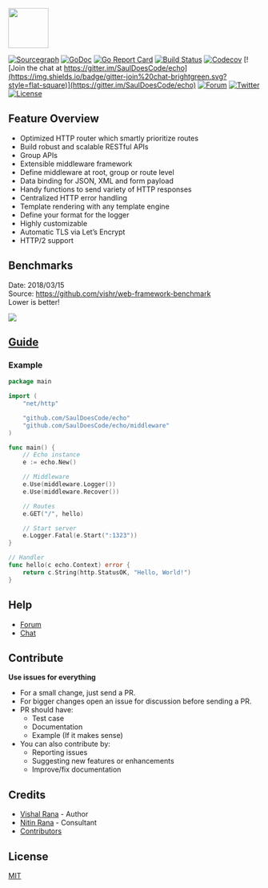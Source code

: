 <a href="https://echo.labstack.com"><img height="80" src="https://cdn.labstack.com/images/echo-logo.svg"></a>

[![Sourcegraph](https://sourcegraph.com/github.com/SaulDoesCode/echo/-/badge.svg?style=flat-square)](https://sourcegraph.com/github.com/SaulDoesCode/echo?badge)
[![GoDoc](http://img.shields.io/badge/go-documentation-blue.svg?style=flat-square)](http://godoc.org/github.com/SaulDoesCode/echo)
[![Go Report Card](https://goreportcard.com/badge/github.com/SaulDoesCode/echo?style=flat-square)](https://goreportcard.com/report/github.com/SaulDoesCode/echo)
[![Build Status](http://img.shields.io/travis/SaulDoesCode/echo.svg?style=flat-square)](https://travis-ci.org/SaulDoesCode/echo)
[![Codecov](https://img.shields.io/codecov/c/github/SaulDoesCode/echo.svg?style=flat-square)](https://codecov.io/gh/SaulDoesCode/echo) 
[![Join the chat at https://gitter.im/SaulDoesCode/echo](https://img.shields.io/badge/gitter-join%20chat-brightgreen.svg?style=flat-square)](https://gitter.im/SaulDoesCode/echo)
[![Forum](https://img.shields.io/badge/community-forum-00afd1.svg?style=flat-square)](https://forum.labstack.com)
[![Twitter](https://img.shields.io/badge/twitter-@labstack-55acee.svg?style=flat-square)](https://twitter.com/labstack)
[![License](http://img.shields.io/badge/license-mit-blue.svg?style=flat-square)](https://raw.githubusercontent.com/SaulDoesCode/echo/master/LICENSE)

## Feature Overview

- Optimized HTTP router which smartly prioritize routes
- Build robust and scalable RESTful APIs
- Group APIs
- Extensible middleware framework
- Define middleware at root, group or route level
- Data binding for JSON, XML and form payload
- Handy functions to send variety of HTTP responses
- Centralized HTTP error handling
- Template rendering with any template engine
- Define your format for the logger
- Highly customizable
- Automatic TLS via Let’s Encrypt
- HTTP/2 support

## Benchmarks

Date: 2018/03/15<br>
Source: https://github.com/vishr/web-framework-benchmark<br>
Lower is better!

<img src="https://i.imgur.com/I32VdMJ.png">

## [Guide](https://echo.labstack.com/guide)

### Example

```go
package main

import (
	"net/http"

	"github.com/SaulDoesCode/echo"
	"github.com/SaulDoesCode/echo/middleware"
)

func main() {
	// Echo instance
	e := echo.New()

	// Middleware
	e.Use(middleware.Logger())
	e.Use(middleware.Recover())

	// Routes
	e.GET("/", hello)

	// Start server
	e.Logger.Fatal(e.Start(":1323"))
}

// Handler
func hello(c echo.Context) error {
	return c.String(http.StatusOK, "Hello, World!")
}
```

## Help

- [Forum](https://forum.labstack.com)
- [Chat](https://gitter.im/SaulDoesCode/echo)

## Contribute

**Use issues for everything**

- For a small change, just send a PR.
- For bigger changes open an issue for discussion before sending a PR.
- PR should have:
  - Test case
  - Documentation
  - Example (If it makes sense)
- You can also contribute by:
  - Reporting issues
  - Suggesting new features or enhancements
  - Improve/fix documentation

## Credits
- [Vishal Rana](https://github.com/vishr) - Author
- [Nitin Rana](https://github.com/nr17) - Consultant
- [Contributors](https://github.com/SaulDoesCode/echo/graphs/contributors)

## License

[MIT](https://github.com/SaulDoesCode/echo/blob/master/LICENSE)
